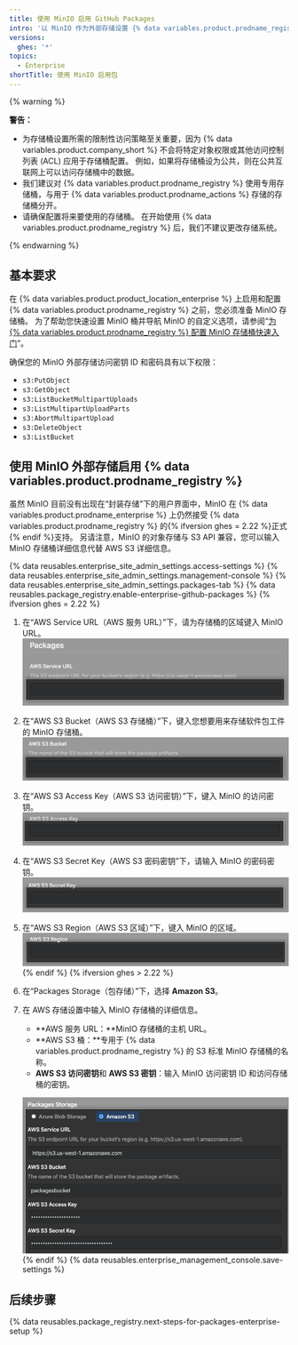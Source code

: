 ```yaml
---
title: 使用 MinIO 启用 GitHub Packages
intro: '以 MinIO 作为外部存储设置 {% data variables.product.prodname_registry %} 。'
versions:
  ghes: '*'
topics:
  - Enterprise
shortTitle: 使用 MinIO 启用包
---
```


{% warning %}

**警告：**
- 为存储桶设置所需的限制性访问策略至关重要，因为 {% data variables.product.company_short %} 不会将特定对象权限或其他访问控制列表 (ACL) 应用于存储桶配置。 例如，如果将存储桶设为公共，则在公共互联网上可以访问存储桶中的数据。
- 我们建议对 {% data variables.product.prodname_registry %} 使用专用存储桶，与用于 {% data variables.product.prodname_actions %} 存储的存储桶分开。
- 请确保配置将来要使用的存储桶。 在开始使用 {% data variables.product.prodname_registry %} 后，我们不建议更改存储系统。

{% endwarning %}
## 基本要求
在 {% data variables.product.product_location_enterprise %} 上启用和配置 {% data variables.product.prodname_registry %} 之前，您必须准备 MinIO 存储桶。 为了帮助您快速设置 MinIO 桶并导航 MinIO 的自定义选项，请参阅“[为 {% data variables.product.prodname_registry %} 配置 MinIO 存储桶快速入门](/admin/packages/quickstart-for-configuring-your-minio-storage-bucket-for-github-packages)”。

确保您的 MinIO 外部存储访问密钥 ID 和密码具有以下权限：
  - `s3:PutObject`
  - `s3:GetObject`
  - `s3:ListBucketMultipartUploads`
  - `s3:ListMultipartUploadParts`
  - `s3:AbortMultipartUpload`
  - `s3:DeleteObject`
  - `s3:ListBucket`

## 使用 MinIO 外部存储启用 {% data variables.product.prodname_registry %}

虽然 MinIO 目前没有出现在“封装存储”下的用户界面中，MinIO 在 {% data variables.product.prodname_enterprise %} 上仍然接受 {% data variables.product.prodname_registry %} 的{% ifversion ghes = 2.22 %}正式{% endif %}支持。 另请注意，MinIO 的对象存储与 S3 API 兼容，您可以输入MinIO 存储桶详细信息代替 AWS S3 详细信息。

{% data reusables.enterprise_site_admin_settings.access-settings %}
{% data reusables.enterprise_site_admin_settings.management-console %}
{% data reusables.enterprise_site_admin_settings.packages-tab %}
{% data reusables.package_registry.enable-enterprise-github-packages %}
{% ifversion ghes = 2.22 %}
1. 在“AWS Service URL（AWS 服务 URL）”下，请为存储桶的区域键入 MinIO URL。 ![AWS 服务 URL 字段](/assets/images/enterprise/site-admin-settings/storage-service-url.png)
1. 在“AWS S3 Bucket（AWS S3 存储桶）”下，键入您想要用来存储软件包工件的 MinIO 存储桶。 ![AWS S3 存储桶字段](/assets/images/enterprise/site-admin-settings/aws-s3-bucket.png)
1. 在“AWS S3 Access Key（AWS S3 访问密钥）”下，键入 MinIO 的访问密钥。 ![AWS S3 访问密钥字段](/assets/images/enterprise/site-admin-settings/aws-s3-access-key.png)
1. 在“AWS S3 Secret Key（AWS S3 密码密钥”下，请输入 MinIO 的密码密钥。 ![AWS S3 密码密钥字段](/assets/images/enterprise/site-admin-settings/aws-s3-secret-key.png)
1. 在“AWS S3 Region（AWS S3 区域）”下，键入 MinIO 的区域。 ![AWS S3 区域字段](/assets/images/enterprise/site-admin-settings/aws-s3-region.png)
{% endif %}
{% ifversion ghes > 2.22 %}
1. 在“Packages Storage（包存储）”下，选择 **Amazon S3**。
1. 在 AWS 存储设置中输入 MinIO 存储桶的详细信息。
    - **AWS 服务 URL：**MinIO 存储桶的主机 URL。
    - **AWS S3 桶：**专用于 {% data variables.product.prodname_registry %} 的 S3 标准 MinIO 存储桶的名称。
    - **AWS S3 访问密钥**和 **AWS S3 密钥**：输入 MinIO 访问密钥 ID 和访问存储桶的密钥。

    ![S3 AWS 桶详细信息的输入框](/assets/images/help/package-registry/s3-aws-storage-bucket-details.png)
{% endif %}
{% data reusables.enterprise_management_console.save-settings %}

## 后续步骤

{% data reusables.package_registry.next-steps-for-packages-enterprise-setup %}
